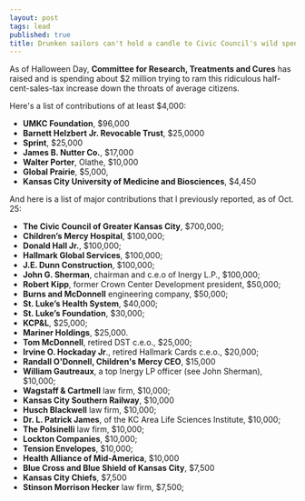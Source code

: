 ```yaml
---
layout: post
tags: lead
published: true
title: Drunken sailors can't hold a candle to Civic Council's wild spending  
---
```


As of Halloween Day, **Committee for Research, Treatments and Cures** has raised and is spending about $2 million trying to ram this ridiculous half-cent-sales-tax increase down the throats of average citizens. 

Here's a list of contributions of at least $4,000:

- **UMKC Foundation**, $96,000 
- **Barnett Helzbert Jr. Revocable Trust**, $25,0000
- **Sprint**, $25,000 
- **James B. Nutter Co.**, $17,000 
- **Walter Porter**, Olathe, $10,000 
- **Global Prairie**, $5,000, 
- **Kansas City University of Medicine and Biosciences**, $4,450 
 
And here is a list of major contributions that I previously reported, as of Oct. 25:

-  **The Civic Council of Greater Kansas City**, $700,000;
-  **Children’s Mercy Hospital**, $100,000;
-  **Donald Hall Jr.**, $100,000;
-  **Hallmark Global Services**, $100,000;
-  **J.E. Dunn Construction**, $100,000;
-  **John G. Sherman**, chairman and c.e.o of Inergy L.P., $100,000;
-  **Robert Kipp**, former Crown Center Development president, $50,000;
-  **Burns and McDonnell** engineering company, $50,000;
-  **St. Luke’s Health System**, $40,000;
-  **St. Luke’s Foundation**, $30,000;
-  **KCP&L**, $25,000;
-  **Mariner Holdings**, $25,000.
-  **Tom McDonnell**, retired DST c.e.o., $25,000;
-  **Irvine O. Hockaday Jr**., retired Hallmark Cards c.e.o., $20,000;
-  **Randall O'Donnell, Children's Mercy CEO**, $15,000 
-  **William Gautreaux**, a top Inergy LP officer (see John Sherman), $10,000;
-  **Wagstaff & Cartmell** law firm, $10,000;
-  **Kansas City Southern Railway**, $10,000  
-  **Husch Blackwell** law firm, $10,000;
-  **Dr. L. Patrick James**, of the KC Area Life Sciences Institute, $10,000;
-  **The Polsinelli** law firm, $10,000;
-  **Lockton Companies**, $10,000;
-  **Tension Envelopes**, $10,000;
-  **Health Alliance of Mid-America**, $10,000
-  **Blue Cross and Blue Shield of Kansas City**, $7,500
-  **Kansas City Chiefs**, $7,500
-  **Stinson Morrison Hecker** law firm, $7,500;

